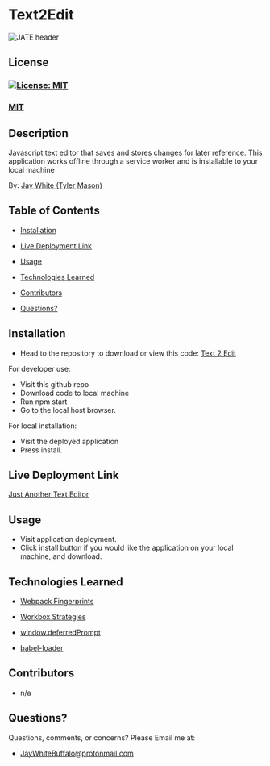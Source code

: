 # Text2Edit

![JATE header](./assets/images/jate-header-img.jpg)

## License
### [![License: MIT](https://img.shields.io/badge/License-MIT-yellow.svg)](https://opensource.org/licenses/MIT)
### [MIT](https://opensource.org/licenses/MIT)

## Description

Javascript text editor that saves and stores changes for later reference. This application works offline through a service worker and is installable to your local machine

By: [Jay White (Tyler Mason)](https://github.com/JayWhiteBuffalo)

## Table of Contents

* [Installation](#installation)

* [Live Deployment Link](#live-deployment-link)

* [Usage](#usage)  

* [Technologies Learned](#technologies-learned)

* [Contributors](#contributors)

* [Questions?](#questions)

## Installation

* Head to the repository to download or view this code: [Text 2 Edit](https://github.com/JayWhiteBuffalo/text2Edit)

For developer use:
- Visit this github repo
- Download code to local machine
- Run npm start 
- Go to the local host browser. 

For local installation: 
- Visit the deployed application 
- Press install.

## Live Deployment Link

[Just Another Text Editor](https://infinite-chamber-71782.herokuapp.com/)

## Usage

- Visit application deployment. 
- Click install button if you would like the application on your local machine, and download.

## Technologies Learned

- [Webpack Fingerprints](https://www.npmjs.com/package/webpack-pwa-manifest/v/3.1.1)

- [Workbox Strategies](https://www.harrytheo.com/blog/2021/03/workbox-strategies-with-examples-and-use-cases/)

- [window.deferredPrompt](https://web.dev/codelab-make-installable/)

- [babel-loader](https://isamatov.com/webpack-explained-simply-plugins-loaders-and-babel/#:~:text=Babel%20loader%20is%20used%20to,and%20even%20JSX%20(React).)

## Contributors

* n/a

## Questions?

Questions, comments, or concerns? Please Email me at:
* JayWhiteBuffalo@protonmail.com